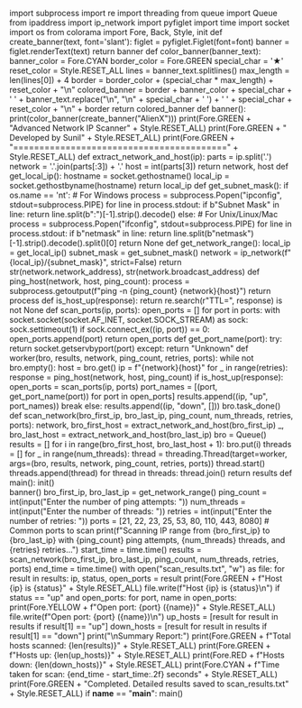 import subprocess
import re
import threading
from queue import Queue
from ipaddress import ip_network
import pyfiglet
import time
import socket
import os
from colorama import Fore, Back, Style, init
def create_banner(text, font='slant'):
    figlet = pyfiglet.Figlet(font=font)
    banner = figlet.renderText(text)
    return banner
def color_banner(banner_text):
    banner_color = Fore.CYAN
    border_color = Fore.GREEN
    special_char = '★'  
    reset_color = Style.RESET_ALL
    lines = banner_text.splitlines()
    max_length = len(lines[0]) + 4
    border = border_color + (special_char * max_length) + reset_color + "\n"
    colored_banner = border + banner_color + special_char + ' ' + banner_text.replace("\n", "\n" + special_char + ' ') + ' ' + special_char + reset_color + "\n" + border
    return colored_banner
def banner():
    print(color_banner(create_banner("AlienX")))
    print(Fore.GREEN + "Advanced Network IP Scanner" + Style.RESET_ALL)
    print(Fore.GREEN + "          Developed by Sunil" + Style.RESET_ALL)
    print(Fore.GREEN + "=========================================" + Style.RESET_ALL)
def extract_network_and_host(ip):
    parts = ip.split('.')
    network = '.'.join(parts[:3]) + '.'
    host = int(parts[3])
    return network, host
def get_local_ip():
    hostname = socket.gethostname()
    local_ip = socket.gethostbyname(hostname)
    return local_ip
def get_subnet_mask():
    if os.name == 'nt':  # For Windows
        process = subprocess.Popen("ipconfig", stdout=subprocess.PIPE)
        for line in process.stdout:
            if b"Subnet Mask" in line:
                return line.split(b":")[-1].strip().decode()
    else:  # For Unix/Linux/Mac
        process = subprocess.Popen("ifconfig", stdout=subprocess.PIPE)
        for line in process.stdout:
            if b"netmask" in line:
                return line.split(b"netmask")[-1].strip().decode().split()[0]
    return None
def get_network_range():
    local_ip = get_local_ip()
    subnet_mask = get_subnet_mask()
    network = ip_network(f"{local_ip}/{subnet_mask}", strict=False)
    return str(network.network_address), str(network.broadcast_address)
def ping_host(network, host, ping_count):
    process = subprocess.getoutput(f"ping -n {ping_count} {network}{host}")
    return process
def is_host_up(response):
    return re.search(r"TTL=", response) is not None
def scan_ports(ip, ports):
    open_ports = []
    for port in ports:
        with socket.socket(socket.AF_INET, socket.SOCK_STREAM) as sock:
            sock.settimeout(1)
            if sock.connect_ex((ip, port)) == 0:
                open_ports.append(port)
    return open_ports
def get_port_name(port):
    try:
        return socket.getservbyport(port)
    except:
        return "Unknown"
def worker(bro, results, network, ping_count, retries, ports):
    while not bro.empty():
        host = bro.get()
        ip = f"{network}{host}"
        for _ in range(retries):
            response = ping_host(network, host, ping_count)
            if is_host_up(response):
                open_ports = scan_ports(ip, ports)
                port_names = [(port, get_port_name(port)) for port in open_ports]
                results.append((ip, "up", port_names))
                break
        else:
            results.append((ip, "down", []))
        bro.task_done()
def scan_network(bro_first_ip, bro_last_ip, ping_count, num_threads, retries, ports):
    network, bro_first_host = extract_network_and_host(bro_first_ip)
    _, bro_last_host = extract_network_and_host(bro_last_ip)
    bro = Queue()
    results = []
    for i in range(bro_first_host, bro_last_host + 1):
        bro.put(i)
    threads = []
    for _ in range(num_threads):
        thread = threading.Thread(target=worker, args=(bro, results, network, ping_count, retries, ports))
        thread.start()
        threads.append(thread)
    for thread in threads:
        thread.join()
    return results
def main():
    init()  
    banner()
    bro_first_ip, bro_last_ip = get_network_range()
    ping_count = int(input("Enter the number of ping attempts: "))
    num_threads = int(input("Enter the number of threads: "))
    retries = int(input("Enter the number of retries: "))
    ports = [21, 22, 23, 25, 53, 80, 110, 443, 8080]  # Common ports to scan
    print(f"Scanning IP range from {bro_first_ip} to {bro_last_ip} with {ping_count} ping attempts, {num_threads} threads, and {retries} retries...")
    start_time = time.time()
    results = scan_network(bro_first_ip, bro_last_ip, ping_count, num_threads, retries, ports)
    end_time = time.time()
    with open("scan_results.txt", "w") as file:
        for result in results:
            ip, status, open_ports = result
            print(Fore.GREEN + f"Host {ip} is {status}" + Style.RESET_ALL)
            file.write(f"Host {ip} is {status}\n")
            if status == "up" and open_ports:
                for port, name in open_ports:
                    print(Fore.YELLOW + f"Open port: {port} ({name})" + Style.RESET_ALL)
                    file.write(f"Open port: {port} ({name})\n")
    up_hosts = [result for result in results if result[1] == "up"]
    down_hosts = [result for result in results if result[1] == "down"]
    print("\nSummary Report:")
    print(Fore.GREEN + f"Total hosts scanned: {len(results)}" + Style.RESET_ALL)
    print(Fore.GREEN + f"Hosts up: {len(up_hosts)}" + Style.RESET_ALL)
    print(Fore.RED + f"Hosts down: {len(down_hosts)}" + Style.RESET_ALL)
    print(Fore.CYAN + f"Time taken for scan: {end_time - start_time:.2f} seconds" + Style.RESET_ALL)
    print(Fore.GREEN + "Completed. Detailed results saved to scan_results.txt" + Style.RESET_ALL)
if __name__ == "__main__":
    main()

